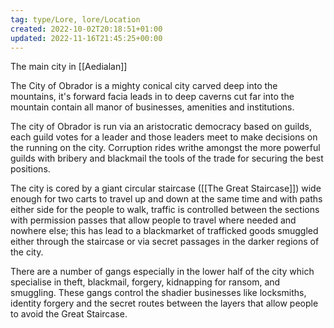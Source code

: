 ```yaml
---
tag: type/Lore, lore/Location
created: 2022-10-02T20:18:51+01:00
updated: 2022-11-16T21:45:25+00:00
---
```

The main city in [[Aedialan]]

The City of Obrador is a mighty conical city carved deep into the mountains, it's forward facia leads in to deep caverns cut far into the mountain contain all manor of businesses, amenities and institutions.  

The city of Obrador is run via an aristocratic democracy based on guilds, each guild votes for a leader and those leaders meet to make decisions on the running on the city. Corruption rides writhe amongst the more powerful guilds with bribery and blackmail the tools of the trade for securing the best positions.  

The city is cored by a giant circular staircase ([[The Great Staircase]]) wide enough for two carts to travel up and down at the same time and with paths either side for the people to walk, traffic is controlled between the sections with permission passes that allow people to travel where needed and nowhere else; this has lead to a blackmarket of trafficked goods smuggled either through the staircase or via secret passages in the darker regions of the city.  

There are a number of gangs especially in the lower half of the city which specialise in theft, blackmail, forgery, kidnapping for ransom, and smuggling. These gangs control the shadier businesses like locksmiths, identity forgery and the secret routes between the layers that allow people to avoid the Great Staircase.
